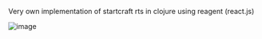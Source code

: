 Very own implementation of startcraft rts in clojure using reagent (react.js)

![image](https://raw.githubusercontent.com/edvorg/yet-another-craft/master/screen.png)
